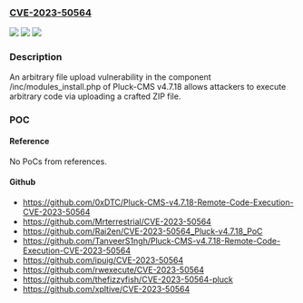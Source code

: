 ### [CVE-2023-50564](https://cve.mitre.org/cgi-bin/cvename.cgi?name=CVE-2023-50564)
![](https://img.shields.io/static/v1?label=Product&message=n%2Fa&color=blue)
![](https://img.shields.io/static/v1?label=Version&message=n%2Fa%20&color=brightgreen)
![](https://img.shields.io/static/v1?label=Vulnerability&message=n%2Fa&color=brightgreen)

### Description

An arbitrary file upload vulnerability in the component /inc/modules_install.php of Pluck-CMS v4.7.18 allows attackers to execute arbitrary code via uploading a crafted ZIP file.

### POC

#### Reference
No PoCs from references.

#### Github
- https://github.com/0xDTC/Pluck-CMS-v4.7.18-Remote-Code-Execution-CVE-2023-50564
- https://github.com/Mrterrestrial/CVE-2023-50564
- https://github.com/Rai2en/CVE-2023-50564_Pluck-v4.7.18_PoC
- https://github.com/TanveerS1ngh/Pluck-CMS-v4.7.18-Remote-Code-Execution-CVE-2023-50564
- https://github.com/ipuig/CVE-2023-50564
- https://github.com/rwexecute/CVE-2023-50564
- https://github.com/thefizzyfish/CVE-2023-50564-pluck
- https://github.com/xpltive/CVE-2023-50564


